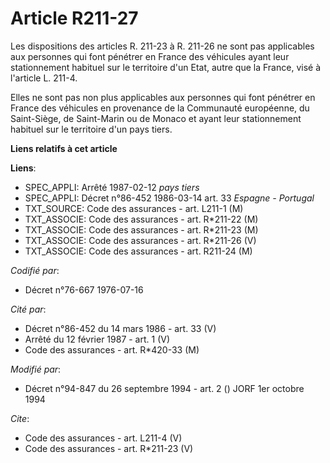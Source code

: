 # Article R211-27

Les dispositions des articles R. 211-23 à R. 211-26 ne sont pas applicables aux personnes qui font pénétrer en France des
véhicules ayant leur stationnement habituel sur le territoire d'un Etat, autre que la France, visé à l'article L. 211-4.

Elles ne sont pas non plus applicables aux personnes qui font pénétrer en France des véhicules en provenance de la Communauté
européenne, du Saint-Siège, de Saint-Marin ou de Monaco et ayant leur stationnement habituel sur le territoire d'un pays
tiers.

**Liens relatifs à cet article**

**Liens**:

  - SPEC_APPLI: Arrêté 1987-02-12 *pays tiers*
  - SPEC_APPLI: Décret n°86-452 1986-03-14 art. 33 *Espagne - Portugal*
  - TXT_SOURCE: Code des assurances - art. L211-1 (M)
  - TXT_ASSOCIE: Code des assurances - art. R*211-22 (M)
  - TXT_ASSOCIE: Code des assurances - art. R*211-23 (M)
  - TXT_ASSOCIE: Code des assurances - art. R*211-26 (V)
  - TXT_ASSOCIE: Code des assurances - art. R211-24 (M)

_Codifié par_:

  - Décret n°76-667 1976-07-16

_Cité par_:

  - Décret n°86-452 du 14 mars 1986 - art. 33 (V)
  - Arrêté du 12 février 1987 - art. 1 (V)
  - Code des assurances - art. R*420-33 (M)

_Modifié par_:

  - Décret n°94-847 du 26 septembre 1994 - art. 2 () JORF 1er octobre 1994

_Cite_:

  - Code des assurances - art. L211-4 (V)
  - Code des assurances - art. R*211-23 (V)
